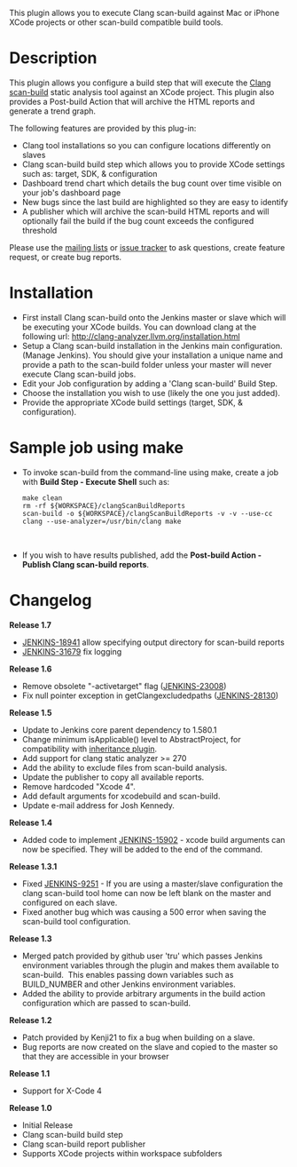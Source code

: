 This plugin allows you to execute Clang scan-build against Mac or iPhone
XCode projects or other scan-build compatible build tools.

# Description

This plugin allows you configure a build step that will execute
the [Clang
scan-build](http://clang-analyzer.llvm.org/scan-build.html) static
analysis tool against an XCode project. This plugin also provides a
Post-build Action that will archive the HTML reports and generate a
trend graph.

The following features are provided by this plug-in:

-   Clang tool installations so you can configure locations differently
    on slaves
-   Clang scan-build build step which allows you to provide XCode
    settings such as: target, SDK, & configuration
-   Dashboard trend chart which details the bug count over time visible
    on your job's dashboard page
-   New bugs since the last build are highlighted so they are easy to
    identify
-   A publisher which will archive the scan-build HTML reports and will
    optionally fail the build if the bug count exceeds the configured
    threshold

Please use the [mailing
lists](http://localhost:8085/display/JENKINS/Mailing+Lists) or [issue
tracker](http://issues.jenkins-ci.org/) to ask questions, create feature
request, or create bug reports.

# Installation

-   First install Clang scan-build onto the Jenkins master or slave
    which will be executing your XCode builds. You can download clang at
    the following
    url: <http://clang-analyzer.llvm.org/installation.html>
-   Setup a Clang scan-build installation in the Jenkins main
    configuration. (Manage Jenkins). You should give your installation a
    unique name and provide a path to the scan-build folder unless your
    master will never execute Clang scan-build jobs.
-   Edit your Job configuration by adding a 'Clang scan-build' Build
    Step.
-   Choose the installation you wish to use (likely the one you just
    added).
-   Provide the appropriate XCode build settings (target, SDK, &
    configuration).

# Sample job using make

-   To invoke scan-build from the command-line using make, create a job
    with **Build Step - Execute Shell** such as:
    ``` syntaxhighlighter-pre
    make clean
    rm -rf ${WORKSPACE}/clangScanBuildReports
    scan-build -o ${WORKSPACE}/clangScanBuildReports -v -v --use-cc clang --use-analyzer=/usr/bin/clang make
    ```

&nbsp;

-   If you wish to have results published, add the **Post-build Action -
    Publish Clang scan-build reports**.

# Changelog

**Release 1.7**

-   [JENKINS-18941](https://issues.jenkins-ci.org/browse/JENKINS-18941)
    allow specifying output directory for scan-build reports
-   [JENKINS-31679](https://issues.jenkins-ci.org/browse/JENKINS-31679)
    fix logging

**Release 1.6**

-   Remove obsolete "-activetarget" flag
    ([JENKINS-23008](https://issues.jenkins-ci.org/browse/JENKINS-23008))
-   Fix null pointer exception in getClangexcludedpaths
    ([JENKINS-28130](https://issues.jenkins-ci.org/browse/JENKINS-28130))

**Release 1.5**

-   Update to Jenkins core parent dependency to 1.580.1
-   Change minimum isApplicable() level to AbstractProject, for
    compatibility with [inheritance
    plugin](https://wiki.jenkins-ci.org/display/JENKINS/inheritance-plugin).
-   Add support for clang static analyzer \>= 270
-   Add the ability to exclude files from scan-build analysis.
-   Update the publisher to copy all available reports.
-   Remove hardcoded "Xcode 4".
-   Add default arguments for xcodebuild and scan-build.
-   Update e-mail address for Josh Kennedy.

**Release 1.4**

-   Added code to
    implement [JENKINS-15902](https://issues.jenkins-ci.org/browse/JENKINS-15902) -
    xcode build arguments can now be specified. They will be added to
    the end of the command.

**Release 1.3.1**

-   Fixed [JENKINS-9251](https://issues.jenkins-ci.org/browse/JENKINS-9251) -
    If you are using a master/slave configuration the clang scan-build
    tool home can now be left blank on the master and configured on each
    slave.
-   Fixed another bug which was causing a 500 error when saving the
    scan-build tool configuration.

**Release 1.3**

-   Merged patch provided by github user 'tru' which passes Jenkins
    environment variables through the plugin and makes them available to
    scan-build.  This enables passing down variables such as
    BUILD\_NUMBER and other Jenkins environment variables.
-   Added the ability to provide arbitrary arguments in the build action
    configuration which are passed to scan-build.  

**Release 1.2**

-   Patch provided by Kenji21 to fix a bug when building on a slave.
-   Bug reports are now created on the slave and copied to the master so
    that they are accessible in your browser

**Release 1.1**

-   Support for X-Code 4

**Release 1.0**

-   Initial Release
-   Clang scan-build build step
-   Clang scan-build report publisher
-   Supports XCode projects within workspace subfolders
